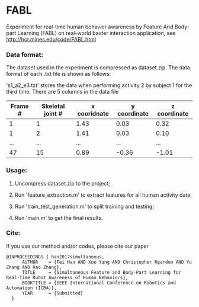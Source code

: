 # FABL
Experiment for real-time human behavior awareness by Feature And Body-part Learning (FABL) on real-world baxter interaction application, see
http://hcr.mines.edu/code/FABL.html

### Data format:
The dataset used in the experiment is compressed as dataset.zip. The data format of each .txt file is shown as follows:

's1_a2_e3.txt' stores the data when performing activity 2 by subject 1 for the third time. There are 5 columns in the data file

|     Frame \#  | Skeletal joint \# |     x cooridnate      |     y coordinate      |     z coordinate      |    
| ------------- | -------------     |     -------------     |     -------------     |     -------------     |
|     1         |     1             |     1.43              |     0.03              |     0.32              |
|     1         |     2             |     1.41              |     0.03              |     0.10              |
|     ...       |     ...           |     ...               |     ...               |     ...               |
|     47        |     15            |     0.89              |     -0.36             |     -1.01             |


### Usage:

1. Uncompress dataset.zip to the project;

2. Run 'feature_extraction.m' to extract features for all human activity data;

3. Run 'train_test_generation.m' to split training and testing;

4. Run 'main.m' to get the final results.

### Cite:
If you use our method and/or codes, please cite our paper
```
@INPROCEEDINGS { han2017simultaneous,
      AUTHOR    = {Fei Han AND Xue Yang AND Christopher Reardon AND Yu Zhang AND Hao Zhang},
      TITLE     = {Simultaneous Feature and Body-Part Learning for Real-Time Robot Awareness of Human Behaviors},
      BOOKTITLE = {IEEE International Conference on Robotics and Automation (ICRA)},
      YEAR      = {Submitted}
  }
```

